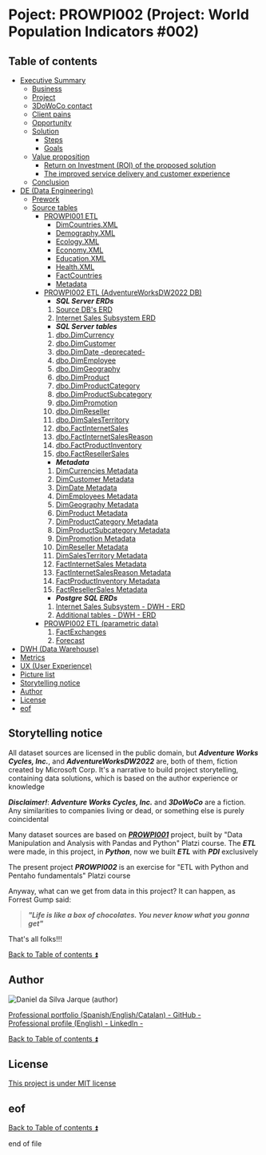 # Poject: PROWPI002 (Project: World Population Indicators #002)

<!-- TOC -->
## Table of contents

<a id="table-of-contents"></a>

- [Executive Summary](docs/executive_summary.md)
    - [Business](docs/executive_summary_business.md)
    - [Project](docs/executive_summary_project.md)
    - [3DoWoCo contact](docs/executive_summary.md#3dowoco-contact)
    - [Client pains](docs/executive_summary.md#client-pains)
    - [Opportunity](docs/executive_summary.md#opportunity)
    - [Solution](docs/executive_summary.md#solution)
        - [Steps](docs/executive_summary.md#steps)
        - [Goals](docs/executive_summary.md#goals)
    - [Value proposition](docs/executive_summary.md#value-proposition)  
        - [Return on Investment (ROI) of the proposed solution](docs/executive_summary.md#return-on-investment-roi-of-the-proposed-solution)
        - [The improved service delivery and customer experience](docs/executive_summary.md#the-improved-service-delivery-and-customer-experience)  
    - [Conclusion](docs/executive_summary.md#conclusion)  
- [DE (Data Engineering)](#poject-prowpi002-project-world-population-indicators-002)  
    - [Prework](docs/prework.md)  
    - [Source tables](#poject-prowpi002-project-world-population-indicators-002)  
        - [PROWPI001 ETL](docs/prowpi001_etl.md)  
          - [DimCountries.XML](docs/DimCountries.XML.md)
          - [Demography.XML](docs/Demography.XML.md)  
          - [Ecology.XML](docs/Ecology.XML.md)  
          - [Economy.XML](docs/Economy.XML.md)  
          - [Education.XML](docs/Education.XML.md)  
          - [Health.XML](docs/Health.XML.md)  
          - [FactCountries](docs/FactCountries.md)  
          - [Metadata](docs/prowpi001_Metadata.md)  
        - [PROWPI002 ETL (AdventureWorksDW2022 DB)](docs/prowpi002_etl_adventureworksdw2022_db.md)  
          - **_SQL Server ERDs_**  
          1. [Source DB's ERD](docs/Source_SQL_Server_DB.md)  
          2. [Internet Sales Subsystem ERD](docs/Internet_Sales_Subsystem_ERD.md)  
          - **_SQL Server tables_**  
          1. [dbo.DimCurrency](docs/dbo.DimCurrency.md)  
          2. [dbo.DimCustomer](docs/dbo.DimCustomer.md)    
          3. [dbo.DimDate -deprecated-](docs/dbo.DimDate.md)  
          4. [dbo.DimEmployee](docs/dbo.DimEmployee.md)  
          5. [dbo.DimGeography](docs/dbo.DimGeography.md)    
          6. [dbo.DimProduct](docs/dbo.DimProduct.md)  
          7. [dbo.DimProductCategory](docs/dbo.DimProductCategory.md)  
          8. [dbo.DimProductSubcategory](docs/dbo.DimProductSubcategory.md)  
          9. [dbo.DimPromotion](docs/dbo.DimPromotion.md)  
          10. [dbo.DimReseller](docs/dbo.DimReseller.md)  
          11. [dbo.DimSalesTerritory](docs/dbo.DimSalesTerritory.md)  
          12. [dbo.FactInternetSales](docs/dbo.FactInternetSales.md)  
          13. [dbo.FactInternetSalesReason](docs/dbo.FactInternetSalesReason.md)  
          14. [dbo.FactProductInventory](docs/dbo.FactProductInventory.md)  
          15. [dbo.FactResellerSales](docs/dbo.FactResellerSales.md)  
          - **_Metadata_**
          1. [DimCurrencies Metadata](docs/DimCurrencies_Metadata.md)  
          2. [DimCustomer Metadata](docs/DimCustomer_Metadata.md)  
          3. [DimDate Metadata](docs/DimDate_Metadata.md)  
          4. [DimEmployees Metadata](docs/DimEmployees_Metadata.md)  
          5. [DimGeography Metadata](docs/DimGeography_Metadata.md) 
          6. [DimProduct Metadata](docs/DimProduct_Metadata.md)  
          7. [DimProductCategory Metadata](docs/DimProductCategory_Metadata.md)  
          8. [DimProductSubcategory Metadata](docs/DimProductSubcategory_Metadata.md)  
          9. [DimPromotion Metadata](docs/DimPromotion_Metadata.md)  
          10. [DimReseller Metadata](docs/DimReseller_Metadata.md)  
          11. [DimSalesTerritory Metadata](docs/DimSalesTerritory_Metadata.md)  
          12. [FactInternetSales Metadata](docs/FactInternetSales_Metadata.md)  
          13. [FactInternetSalesReason Metadata](docs/FactInternetSalesReason_Metadata.md)  
          14. [FactProductInventory Metadata](docs/FactProductInventory_Metadata.md)  
          15. [FactResellerSales  Metadata](docs/FactResellerSales_Metadata.md)  
          - **_Postgre SQL ERDs_**  
          1. [Internet Sales Subsystem - DWH - ERD](docs/ISS_DWH_ERD.md)  
          2. [Additional tables - DWH - ERD](https://i.imgur.com/Hx93TgT.png)    
        - [PROWPI002 ETL (parametric data)](docs/prowpi002_etl_parametric_data.md)  
          1. [FactExchanges](docs/FactExchanges.md)
          2. [Forecast](docs/Forecast.md)
- [DWH (Data Warehouse)](docs/dwh.md)
- [Metrics](docs/metrics.md)
- [UX (User Experience)](docs/ux.md)
- [Picture list](docs/pictures.md)
- [Storytelling notice](#storytelling-notice)
- [Author](#author)
- [License](#license)
- [eof](#eof)
<!-- /TOC -->

## Storytelling notice  

All dataset sources are licensed in the public domain, but **_Adventure Works Cycles, Inc._**, and **_AdventureWorksDW2022_** are, both of them, fiction created by Microsoft Corp. It's a narrative to build project storytelling, containing data solutions, which is based on the author experience or knowledge  

**_Disclaimer!_**: **_Adventure Works Cycles, Inc._** and **_3DoWoCo_** are a fiction. Any similarities to companies living or dead, or something else is purely coincidental  

Many dataset sources are based on [**_PROWPI001_**](https://github.com/ddasilva64/MTDPDN23001esp/blob/master/proyectos/PROWPI001.ipynb) project, built by "Data Manipulation and Analysis with Pandas and Python" Platzi course. The **_ETL_** were made, in this project, in **_Python_**, now we built **_ETL_** with **_PDI_** exclusively  

The present project **_PROWPI002_** is an exercise for "ETL with Python and Pentaho fundamentals" Platzi course  

Anyway, what can we get from data in this project? It can happen, as Forrest Gump said:  
> **_"Life is like a box of chocolates. You never know what you gonna get"_**  

That's all folks!!!  

[Back to Table of contents :arrow_double_up:](#table-of-contents)

## Author  

![Daniel da Silva Jarque (author)](https://i.imgur.com/2i0LPvN.png)

[Professional portfolio (Spanish/English/Catalan) - GitHub -](https://github.com/ddasilva64)\
[Professional profile (English) - LinkedIn -](https://linkedin.com/in/daniel-da-silva-jarque-863705206)

[Back to Table of contents :arrow_double_up:](#table-of-contents)

##  License  

[This project is under MIT license](LICENSE.md)

## eof

[Back to Table of contents :arrow_double_up:](#table-of-contents)

end of file